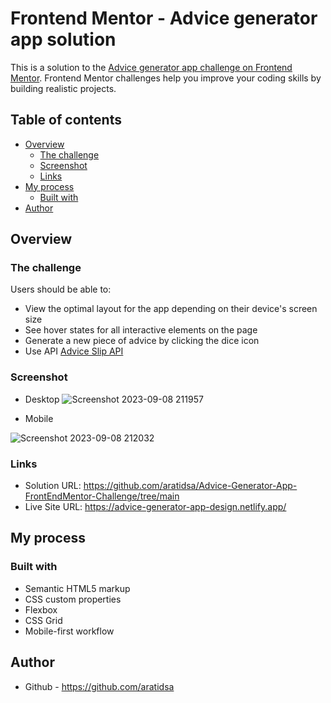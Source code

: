 # Frontend Mentor - Advice generator app solution

This is a solution to the [Advice generator app challenge on Frontend Mentor](https://www.frontendmentor.io/challenges/advice-generator-app-QdUG-13db). Frontend Mentor challenges help you improve your coding skills by building realistic projects.

## Table of contents

- [Overview](#overview)
  - [The challenge](#the-challenge)
  - [Screenshot](#screenshot)
  - [Links](#links)
- [My process](#my-process)
  - [Built with](#built-with)
- [Author](#author)

## Overview

### The challenge

Users should be able to:

- View the optimal layout for the app depending on their device's screen size
- See hover states for all interactive elements on the page
- Generate a new piece of advice by clicking the dice icon
- Use API [Advice Slip API](https://api.adviceslip.com)

### Screenshot

- Desktop
 ![Screenshot 2023-09-08 211957](https://github.com/aratidsa/Advice-Generator-App-FrontEndMentor-Challenge/assets/128802362/856426e8-0cb5-404f-b765-8f6222fd1a3b)

- Mobile
  
 ![Screenshot 2023-09-08 212032](https://github.com/aratidsa/Advice-Generator-App-FrontEndMentor-Challenge/assets/128802362/18de8761-d105-421b-b035-576b66fd5f4c)

### Links

- Solution URL: https://github.com/aratidsa/Advice-Generator-App-FrontEndMentor-Challenge/tree/main
- Live Site URL: https://advice-generator-app-design.netlify.app/
## My process

### Built with

- Semantic HTML5 markup
- CSS custom properties
- Flexbox
- CSS Grid
- Mobile-first workflow

## Author

- Github - https://github.com/aratidsa
